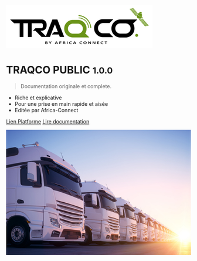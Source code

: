 
<img src="_image/logotraqco.png" alt="logo" width="400">

# TRAQCO PUBLIC <small>1.0.0</small>

> Documentation originale et complete.

- Riche et explicative 
- Pour une prise en main rapide et aisée
- Editée par Africa-Connect

[Lien Platforme](http://public.traqco.net/)
[Lire documentation](#présentation)

![](_image/man.jpg)


